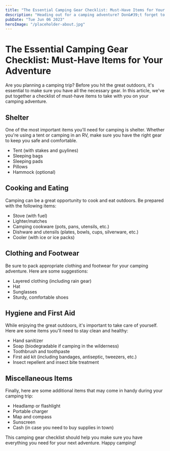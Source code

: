 ```yaml
---
title: "The Essential Camping Gear Checklist: Must-Have Items for Your Adventure | Outdoor Camping Gear"
description: "Heading out for a camping adventure? Don&#39;t forget to pack these essential items! Check out our camping gear checklist and make sure you have everything you need. Shop the best outdoor camping gear today!"
pubDate: "Tue Jun 06 2023"
heroImage: "/placeholder-about.jpg"
---
```


# The Essential Camping Gear Checklist: Must-Have Items for Your Adventure

Are you planning a camping trip? Before you hit the great outdoors, it&#39;s essential to make sure you have all the necessary gear. In this article, we&#39;ve put together a checklist of must-have items to take with you on your camping adventure.

## Shelter

One of the most important items you&#39;ll need for camping is shelter. Whether you&#39;re using a tent or camping in an RV, make sure you have the right gear to keep you safe and comfortable.

* Tent (with stakes and guylines)
* Sleeping bags
* Sleeping pads
* Pillows
* Hammock (optional)

## Cooking and Eating

Camping can be a great opportunity to cook and eat outdoors. Be prepared with the following items:

* Stove (with fuel)
* Lighter/matches
* Camping cookware (pots, pans, utensils, etc.)
* Dishware and utensils (plates, bowls, cups, silverware, etc.)
* Cooler (with ice or ice packs)

## Clothing and Footwear

Be sure to pack appropriate clothing and footwear for your camping adventure. Here are some suggestions:

* Layered clothing (including rain gear)
* Hat
* Sunglasses
* Sturdy, comfortable shoes

## Hygiene and First Aid

While enjoying the great outdoors, it&#39;s important to take care of yourself. Here are some items you&#39;ll need to stay clean and healthy:

* Hand sanitizer
* Soap (biodegradable if camping in the wilderness)
* Toothbrush and toothpaste
* First aid kit (including bandages, antiseptic, tweezers, etc.)
* Insect repellent and insect bite treatment

## Miscellaneous Items

Finally, here are some additional items that may come in handy during your camping trip:

* Headlamp or flashlight
* Portable charger
* Map and compass
* Sunscreen
* Cash (in case you need to buy supplies in town)

This camping gear checklist should help you make sure you have everything you need for your next adventure. Happy camping!